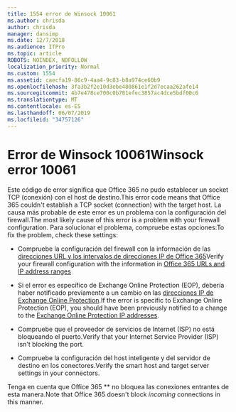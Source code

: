 ```yaml
---
title: 1554 error de Winsock 10061
ms.author: chrisda
author: chrisda
manager: dansimp
ms.date: 12/7/2018
ms.audience: ITPro
ms.topic: article
ROBOTS: NOINDEX, NOFOLLOW
localization_priority: Normal
ms.custom: 1554
ms.assetid: caecfa19-86c9-4aa4-9c83-b8a974ce60b9
ms.openlocfilehash: 3fa3b2f2e10d3ebe480861e1f2d7ecaa262afe14
ms.sourcegitcommit: 4b7e478ce700c0b781efec3857ac4dce5bdf00c6
ms.translationtype: MT
ms.contentlocale: es-ES
ms.lasthandoff: 06/07/2019
ms.locfileid: "34757126"
---
```

# <a name="winsock-error-10061"></a><span data-ttu-id="38c19-102">Error de Winsock 10061</span><span class="sxs-lookup"><span data-stu-id="38c19-102">Winsock error 10061</span></span>

<span data-ttu-id="38c19-103">Este código de error significa que Office 365 no pudo establecer un socket TCP (conexión) con el host de destino.</span><span class="sxs-lookup"><span data-stu-id="38c19-103">This error code means that Office 365 couldn't establish a TCP socket (connection) with the target host.</span></span> <span data-ttu-id="38c19-104">La causa más probable de este error es un problema con la configuración del firewall.</span><span class="sxs-lookup"><span data-stu-id="38c19-104">The most likely cause of this error is a problem with your firewall configuration.</span></span> <span data-ttu-id="38c19-105">Para solucionar el problema, compruebe estas opciones:</span><span class="sxs-lookup"><span data-stu-id="38c19-105">To fix the problem, check these settings:</span></span>

- <span data-ttu-id="38c19-106">Compruebe la configuración del firewall con la información de las [direcciones URL y los intervalos de direcciones IP de Office 365](https://docs.microsoft.com/office365/enterprise/urls-and-ip-address-ranges)</span><span class="sxs-lookup"><span data-stu-id="38c19-106">Verify your firewall configuration with the information in [Office 365 URLs and IP address ranges](https://docs.microsoft.com/office365/enterprise/urls-and-ip-address-ranges)</span></span>

- <span data-ttu-id="38c19-107">Si el error es específico de Exchange Online Protection (EOP), debería haber notificado previamente a un cambio en las [direcciones IP de Exchange Online Protection](https://docs.microsoft.com/office365/SecurityCompliance/eop/exchange-online-protection-ip-addresses).</span><span class="sxs-lookup"><span data-stu-id="38c19-107">If the error is specific to Exchange Online Protection (EOP), you should have been previously notified to a change to the [Exchange Online Protection IP addresses](https://docs.microsoft.com/office365/SecurityCompliance/eop/exchange-online-protection-ip-addresses).</span></span>

- <span data-ttu-id="38c19-108">Compruebe que el proveedor de servicios de Internet (ISP) no está bloqueando el puerto.</span><span class="sxs-lookup"><span data-stu-id="38c19-108">Verify that your Internet Service Provider (ISP) isn't blocking the port.</span></span>

- <span data-ttu-id="38c19-109">Compruebe la configuración del host inteligente y del servidor de destino en los conectores.</span><span class="sxs-lookup"><span data-stu-id="38c19-109">Verify the smart host and target server settings in your connectors.</span></span>

<span data-ttu-id="38c19-110">Tenga en cuenta que Office 365 \*\* no bloquea las conexiones entrantes de esta manera.</span><span class="sxs-lookup"><span data-stu-id="38c19-110">Note that Office 365 doesn't block *incoming* connections in this manner.</span></span>
